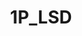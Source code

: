 ---
title: 1P_LSD
crosslinks:
- LSD
- RCSources
- EU_RCSources
- IAmA
- researchchemicals
- Drugs
- litecoin
---